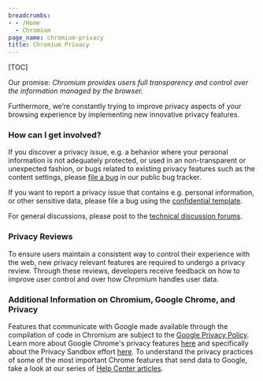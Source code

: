 ```yaml
---
breadcrumbs:
- - /Home
  - Chromium
page_name: chromium-privacy
title: Chromium Privacy
---
```


[TOC]

Our promise: *Chromium provides users full transparency and control over the
information managed by the browser.*

Furthermore, we’re constantly trying to improve privacy aspects of your browsing
experience by implementing new innovative privacy features.

### How can I get involved?

If you discover a privacy issue, e.g. a behavior where your personal information
is not adequately protected, or used in an non-transparent or unexpected
fashion, or bugs related to existing privacy features such as the content
settings, please [file a
bug](http://code.google.com/p/chromium/issues/entry?template=Privacy%20issue) in
our public bug tracker.

If you want to report a privacy issue that contains e.g. personal information,
or other sensitive data, please file a bug using the [confidential
template](https://bugs.chromium.org/p/chromium/issues/entry?template=Privacy+issue+%28confidential%29).

For general discussions, please post to the [technical discussion
forums](/developers/technical-discussion-groups).

### Privacy Reviews

To ensure users maintain a consistent way to control their experience with the
web, new privacy relevant features are required to undergo a privacy review.
Through these reviews, developers receive feedback on how to improve user
control and over how Chromium handles user data.

### Additional Information on Chromium, Google Chrome, and Privacy

Features that communicate with Google made available through the compilation
of code in Chromium are subject to the
[Google Privacy Policy](http://www.google.com/policies/privacy/).
Learn more about Google Chrome's privacy features
[here](https://www.google.com/chrome/#safe) and specifically about the Privacy
Sandbox effort [here](https://www.google.com/chrome/privacy-on-the-web/).
To understand the privacy practices of some of the most important Chrome
features that send data to Google, take a look at our series of
[Help Center articles](https://support.google.com/chrome/answer/14225066).

